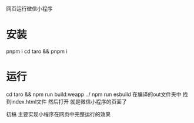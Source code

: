 网页运行微信小程序

# 安装
pnpm i 
cd taro && pnpm i 

# 运行
cd taro && npm run build:weapp
../
npm run esbuild
在编译的out文件夹中 找到index.html文件 然后打开 就是微信小程序的页面了

初稿 主要实现小程序在网页中完整运行的效果